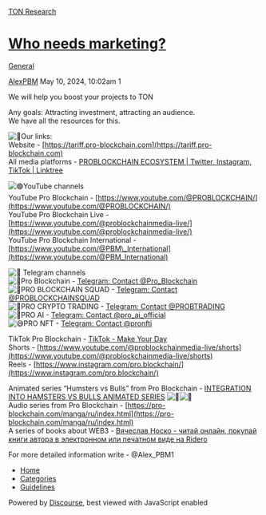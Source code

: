 [TON Research](/)

# [Who needs marketing?](/t/who-needs-marketing/16845)

[General](/c/general/4) 

    

[AlexPBM](https://tonresear.ch/u/AlexPBM)  May 10, 2024, 10:02am  1

We will help you boost your projects to TON

Any goals: Attracting investment, attracting an audience.  
We have all the resources for this.

![:mag_right:](https://tonresear.ch/images/emoji/twitter/mag_right.png?v=12 ":mag_right:")Our links:  
Website - [https://tariff.pro-blockchain.com](https://tariff.pro-blockchain.com)  
All media platforms - [PROBLOCKCHAIN ECOSYSTEM | Twitter, Instagram, TikTok | Linktree](https://linktr.ee/pro.blockchain)

![:green_circle:](https://tonresear.ch/images/emoji/twitter/green_circle.png?v=12 ":green_circle:")YouTube channels  
YouTube Pro Blockchain - [https://www.youtube.com/@PROBLOCKCHAIN/](https://www.youtube.com/@PROBLOCKCHAIN/)  
YouTube Pro Blockchain Live - [https://www.youtube.com/@problockchainmedia-live/](https://www.youtube.com/@problockchainmedia-live/)  
YouTube Pro Blockchain International - [https://www.youtube.com/@PBM\_International](https://www.youtube.com/@PBM_International)

![:large_blue_circle:](https://tonresear.ch/images/emoji/twitter/large_blue_circle.png?v=12 ":large_blue_circle:") Telegram channels  
![:large_blue_circle:](https://tonresear.ch/images/emoji/twitter/large_blue_circle.png?v=12 ":large_blue_circle:")Pro Blockchain - [Telegram: Contact @Pro\_Blockchain](https://t.me/Pro_Blockchain)  
![:smiling_face_with_tear:](https://tonresear.ch/images/emoji/twitter/smiling_face_with_tear.png?v=12 ":smiling_face_with_tear:")PRO BLOCKCHAIN SQUAD - [Telegram: Contact @PROBLOCKCHAINSQUAD](https://t.me/PROBLOCKCHAINSQUAD)  
![:rofl:](https://tonresear.ch/images/emoji/twitter/rofl.png?v=12 ":rofl:")PRO CRYPTO TRADING - [Telegram: Contact @PROBTRADING](https://t.me/PROBTRADING)  
![:face_holding_back_tears:](https://tonresear.ch/images/emoji/twitter/face_holding_back_tears.png?v=12 ":face_holding_back_tears:")PRO AI - [Telegram: Contact @pro\_ai\_official](https://t.me/pro_ai_official)  
![:sweat_smile:](https://tonresear.ch/images/emoji/twitter/sweat_smile.png?v=12 ":sweat_smile:")PRO NFT - [Telegram: Contact @pronfti](https://t.me/pronfti)

TikTok Pro Blockchain - [TikTok - Make Your Day](https://www.tiktok.com/@pro_blockchain_media?_t=8k4CJh9BGbt&_r=1)  
Shorts - [https://www.youtube.com/@problockchainmedia-live/shorts](https://www.youtube.com/@problockchainmedia-live/shorts)  
Reels - [https://www.instagram.com/pro.blockchain/](https://www.instagram.com/pro.blockchain/)

Animated series “Humsters vs Bulls” from Pro Blockchain - [INTEGRATION INTO HAMSTERS VS BULLS ANIMATED SERIES](https://pro-blockchain.com/HAMSTERS-VS-BULLS/) ![:hamster:](https://tonresear.ch/images/emoji/twitter/hamster.png?v=12 ":hamster:")![:ox:](https://tonresear.ch/images/emoji/twitter/ox.png?v=12 ":ox:")  
Audio series from Pro Blockchain - [https://pro-blockchain.com/manga/ru/index.html](https://pro-blockchain.com/manga/ru/index.html)  
A series of books about WEB3 - [Вячеслав Носко - читай онлайн, покупай книги автора в электронном или печатном виде на Ridero](https://ridero.ru/author/nosko_vyacheslav_owibs/)

For more detailed information write - @Alex\_PBM1

 

*   [Home](/)
*   [Categories](/categories)
*   [Guidelines](/guidelines)

Powered by [Discourse](https://www.discourse.org), best viewed with JavaScript enabled